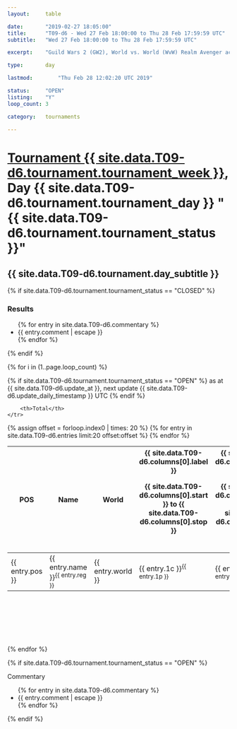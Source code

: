 ```yaml
---
layout: 	table

date: 		"2019-02-27 18:05:00"
title: 		"T09-d6 - Wed 27 Feb 18:00:00 to Thu 28 Feb 17:59:59 UTC"
subtitle: 	"Wed 27 Feb 18:00:00 to Thu 28 Feb 17:59:59 UTC"

excerpt:    "Guild Wars 2 (GW2), World vs. World (WvW) Realm Avenger achivement Tournament. \"Every Kill Counts\""

type:       day

lastmod: 		"Thu Feb 28 12:02:20 UTC 2019"

status:     "OPEN"
listing:    "Y"
loop_count: 3

category: 	tournaments

---
```

<div class="table_header">
    <h1><a href="{{ site.data.T09-d6.tournament.week_url }}">Tournament {{ site.data.T09-d6.tournament.tournament_week }}</a>, Day {{ site.data.T09-d6.tournament.tournament_day }} "{{ site.data.T09-d6.tournament.tournament_status }}"</h1>
    <h2>{{ site.data.T09-d6.tournament.day_subtitle }}</h2> 
</div>

{% if site.data.T09-d6.tournament.tournament_status == "CLOSED" %} 
<div class="commentary">
  <h3>Results</h3>
  <ul>
    {% for entry in site.data.T09-d6.commentary %}
    <li class="commentary_list">{{ entry.comment | escape }}</li>
    {% endfor %}
  </ul>
</div>
{% endif %}


{% for i in (1..page.loop_count) %}

{% if site.data.T09-d6.tournament.tournament_status == "OPEN" %} 
<span class="table_nextupdate">as at {{ site.data.T09-d6.update_at }}, next update {{ site.data.T09-d6.update_daily_timestamp }} UTC</span> 
{% endif %}

<table class="day_table">
  <colgroup>
    <col style="width:18px">
    <col style="width:55px">
    <col style="width:55px">
    <col style="width:12px">
    <col style="width:12px">
    <col style="width:12px">
    <col style="width:12px">
    <col style="width:12px">
    <col style="width:12px">
    <col style="width:12px">
    <col style="width:12px">
    <col style="width:12px">
    <col style="width:12px">
    <col style="width:12px">
    <col style="width:12px">
    <col style="width:12px">
    <col style="width:12px">
    <col style="width:12px">
    <col style="width:12px">
    <col style="width:12px">
    <col style="width:12px">
    <col style="width:12px">
    <col style="width:12px">
    <col style="width:12px">
    <col style="width:12px">
    <col style="width:12px">
    <col style="width:12px">
    <col style="width:18px">
  </colgroup>  
  <thead>
    <tr>
        <th>POS</th>
        <th class="AlignLeft">Name</th>
        <th class="AlignLeft">World</th>

<th><div class="label">{{ site.data.T09-d6.columns[0].label }}<p class="onhover">{{ site.data.T09-d6.columns[0].start }} to {{ site.data.T09-d6.columns[0].stop }}</p></div>​</th>
<th><div class="label">{{ site.data.T09-d6.columns[1].label }}<p class="onhover">{{ site.data.T09-d6.columns[1].start }} to {{ site.data.T09-d6.columns[1].stop }}</p></div>​</th>
<th><div class="label">{{ site.data.T09-d6.columns[2].label }}<p class="onhover">{{ site.data.T09-d6.columns[2].start }} to {{ site.data.T09-d6.columns[2].stop }}</p></div>​</th>
<th><div class="label">{{ site.data.T09-d6.columns[3].label }}<p class="onhover">{{ site.data.T09-d6.columns[3].start }} to {{ site.data.T09-d6.columns[3].stop }}</p></div>​</th>
<th><div class="label">{{ site.data.T09-d6.columns[4].label }}<p class="onhover">{{ site.data.T09-d6.columns[4].start }} to {{ site.data.T09-d6.columns[4].stop }}</p></div>​</th>
<th><div class="label">{{ site.data.T09-d6.columns[5].label }}<p class="onhover">{{ site.data.T09-d6.columns[5].start }} to {{ site.data.T09-d6.columns[5].stop }}</p></div>​</th>
<th><div class="label">{{ site.data.T09-d6.columns[6].label }}<p class="onhover">{{ site.data.T09-d6.columns[6].start }} to {{ site.data.T09-d6.columns[6].stop }}</p></div>​</th>
<th><div class="label">{{ site.data.T09-d6.columns[7].label }}<p class="onhover">{{ site.data.T09-d6.columns[7].start }} to {{ site.data.T09-d6.columns[7].stop }}</p></div>​</th>
<th><div class="label">{{ site.data.T09-d6.columns[8].label }}<p class="onhover">{{ site.data.T09-d6.columns[8].start }} to {{ site.data.T09-d6.columns[8].stop }}</p></div>​</th>
<th><div class="label">{{ site.data.T09-d6.columns[9].label }}<p class="onhover">{{ site.data.T09-d6.columns[9].start }} to {{ site.data.T09-d6.columns[9].stop }}</p></div>​</th>
<th><div class="label">{{ site.data.T09-d6.columns[10].label }}<p class="onhover">{{ site.data.T09-d6.columns[10].start }} to {{ site.data.T09-d6.columns[10].stop }}</p></div>​</th>

<th><div class="label">{{ site.data.T09-d6.columns[11].label }}<p class="onhover">{{ site.data.T09-d6.columns[11].start }} to {{ site.data.T09-d6.columns[11].stop }}</p></div>​</th>
<th><div class="label">{{ site.data.T09-d6.columns[12].label }}<p class="onhover">{{ site.data.T09-d6.columns[12].start }} to {{ site.data.T09-d6.columns[12].stop }}</p></div>​</th>
<th><div class="label">{{ site.data.T09-d6.columns[13].label }}<p class="onhover">{{ site.data.T09-d6.columns[13].start }} to {{ site.data.T09-d6.columns[13].stop }}</p></div>​</th>
<th><div class="label">{{ site.data.T09-d6.columns[14].label }}<p class="onhover">{{ site.data.T09-d6.columns[14].start }} to {{ site.data.T09-d6.columns[14].stop }}</p></div>​</th>
<th><div class="label">{{ site.data.T09-d6.columns[15].label }}<p class="onhover">{{ site.data.T09-d6.columns[15].start }} to {{ site.data.T09-d6.columns[15].stop }}</p></div>​</th>
<th><div class="label">{{ site.data.T09-d6.columns[16].label }}<p class="onhover">{{ site.data.T09-d6.columns[16].start }} to {{ site.data.T09-d6.columns[16].stop }}</p></div>​</th>
<th><div class="label">{{ site.data.T09-d6.columns[17].label }}<p class="onhover">{{ site.data.T09-d6.columns[17].start }} to {{ site.data.T09-d6.columns[17].stop }}</p></div>​</th>
<th><div class="label">{{ site.data.T09-d6.columns[18].label }}<p class="onhover">{{ site.data.T09-d6.columns[18].start }} to {{ site.data.T09-d6.columns[18].stop }}</p></div>​</th>
<th><div class="label">{{ site.data.T09-d6.columns[19].label }}<p class="onhover">{{ site.data.T09-d6.columns[19].start }} to {{ site.data.T09-d6.columns[19].stop }}</p></div>​</th>
<th><div class="label">{{ site.data.T09-d6.columns[20].label }}<p class="onhover">{{ site.data.T09-d6.columns[20].start }} to {{ site.data.T09-d6.columns[20].stop }}</p></div>​</th>

<th><div class="label">{{ site.data.T09-d6.columns[21].label }}<p class="onhover">{{ site.data.T09-d6.columns[21].start }} to {{ site.data.T09-d6.columns[21].stop }}</p></div>​</th>
<th><div class="label">{{ site.data.T09-d6.columns[22].label }}<p class="onhover">{{ site.data.T09-d6.columns[22].start }} to {{ site.data.T09-d6.columns[22].stop }}</p></div>​</th>
<th><div class="label">{{ site.data.T09-d6.columns[23].label }}<p class="onhover">{{ site.data.T09-d6.columns[23].start }} to {{ site.data.T09-d6.columns[23].stop }}</p></div>​</th>

        <th>Total</th>
    </tr>
  </thead>
  {% assign offset = forloop.index0 | times: 20 %}
<tbody>
{% for entry in site.data.T09-d6.entries limit:20 offset:offset %}
  <tr>
    <td class="pl{{ entry.pos }}">{{ entry.pos }}</td>
    <td class="AlignLeft">{{ entry.name }}<sup>{{ entry.reg }}</sup></td>
    <td class="AlignLeft">{{ entry.world }}</td>
    <td class="pl{{ entry.1p }}">{{ entry.1c }}<sup>{{ entry.1p }}</sup></td>
    <td class="pl{{ entry.2p }}">{{ entry.2c }}<sup>{{ entry.2p }}</sup></td>
    <td class="pl{{ entry.3p }}">{{ entry.3c }}<sup>{{ entry.3p }}</sup></td>
    <td class="pl{{ entry.4p }}">{{ entry.4c }}<sup>{{ entry.4p }}</sup></td>
    <td class="pl{{ entry.5p }}">{{ entry.5c }}<sup>{{ entry.5p }}</sup></td>
    <td class="pl{{ entry.6p }}">{{ entry.6c }}<sup>{{ entry.6p }}</sup></td>
    <td class="pl{{ entry.7p }}">{{ entry.7c }}<sup>{{ entry.7p }}</sup></td>
    <td class="pl{{ entry.8p }}">{{ entry.8c }}<sup>{{ entry.8p }}</sup></td>
    <td class="pl{{ entry.9p }}">{{ entry.9c }}<sup>{{ entry.9p }}</sup></td>
    <td class="pl{{ entry.10p }}">{{ entry.10c }}<sup>{{ entry.10p }}</sup></td>
    <td class="pl{{ entry.11p }}">{{ entry.11c }}<sup>{{ entry.11p }}</sup></td>
    <td class="pl{{ entry.12p }}">{{ entry.12c }}<sup>{{ entry.12p }}</sup></td>
    <td class="pl{{ entry.13p }}">{{ entry.13c }}<sup>{{ entry.13p }}</sup></td>
    <td class="pl{{ entry.14p }}">{{ entry.14c }}<sup>{{ entry.14p }}</sup></td>
    <td class="pl{{ entry.15p }}">{{ entry.15c }}<sup>{{ entry.15p }}</sup></td>
    <td class="pl{{ entry.16p }}">{{ entry.16c }}<sup>{{ entry.16p }}</sup></td>
    <td class="pl{{ entry.17p }}">{{ entry.17c }}<sup>{{ entry.17p }}</sup></td>
    <td class="pl{{ entry.18p }}">{{ entry.18c }}<sup>{{ entry.18p }}</sup></td>
    <td class="pl{{ entry.19p }}">{{ entry.19c }}<sup>{{ entry.19p }}</sup></td>
    <td class="pl{{ entry.20p }}">{{ entry.20c }}<sup>{{ entry.20p }}</sup></td>
    <td class="pl{{ entry.21p }}">{{ entry.21c }}<sup>{{ entry.21p }}</sup></td>
    <td class="pl{{ entry.22p }}">{{ entry.22c }}<sup>{{ entry.22p }}</sup></td>
    <td class="pl{{ entry.23p }}">{{ entry.23c }}<sup>{{ entry.23p }}</sup></td>
    <td class="pl{{ entry.24p }}">{{ entry.24c }}<sup>{{ entry.24p }}</sup></td>
    <td>{{ entry.total }}</td>
  </tr>
{% endfor %}  
</tbody>
</table>
<div class="leaderboard">
  <script async src="//pagead2.googlesyndication.com/pagead/js/adsbygoogle.js"></script>
  <!-- 728x90 -->
  <ins class="adsbygoogle"
       style="display:inline-block;width:728px;height:90px"
       data-ad-client="ca-pub-3274917281288240"
       data-ad-slot="3870538733"></ins>
  <script>
  (adsbygoogle = window.adsbygoogle || []).push({});
  </script>    
</div>
<br />
{% endfor %}

{% if site.data.T09-d6.tournament.tournament_status == "OPEN" %} 
<div class="commentary">
  <span class="commentary_title">Commentary</span>
  <ul>
    {% for entry in site.data.T09-d6.commentary %}
    <li class="commentary_list">{{ entry.comment | escape }}</li>
    {% endfor %}
  </ul>
</div>
{% endif %}


